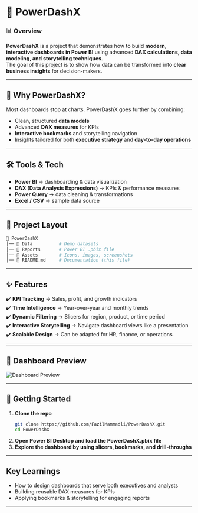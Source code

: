 # 🚀 PowerDashX  

### 📊 Overview  
**PowerDashX** is a  project that demonstrates how to build **modern, interactive dashboards in Power BI** using advanced **DAX calculations, data modeling, and storytelling techniques**.  
The goal of this project is to show how data can be transformed into **clear business insights** for decision-makers.  

---

## 🎯 Why PowerDashX?  
Most dashboards stop at charts. PowerDashX goes further by combining:  
- Clean, structured **data models**  
- Advanced **DAX measures** for KPIs  
- **Interactive bookmarks** and storytelling navigation  
- Insights tailored for both **executive strategy** and **day-to-day operations**  

---

## 🛠️ Tools & Tech  
- **Power BI** → dashboarding & data visualization  
- **DAX (Data Analysis Expressions)** → KPIs & performance measures  
- **Power Query** → data cleaning & transformations  
- **Excel / CSV** → sample data source  

---

## 📂 Project Layout  
```bash
📁 PowerDashX
│── 📂 Data          # Demo datasets  
│── 📂 Reports       # Power BI .pbix file  
│── 📂 Assets        # Icons, images, screenshots  
│── 📜 README.md     # Documentation (this file)
```

---

## ✨ Features  
✔️ **KPI Tracking** → Sales, profit, and growth indicators  
✔️ **Time Intelligence** → Year-over-year and monthly trends  
✔️ **Dynamic Filtering** → Slicers for region, product, or time period  
✔️ **Interactive Storytelling** → Navigate dashboard views like a presentation  
✔️ **Scalable Design** → Can be adapted for HR, finance, or operations  

---

## 📸 Dashboard Preview  


![Dashboard Preview](https://github.com/FazilMammadli/PowerDashX/blob/main/Dashboard.gif)

---

## 🚀 Getting Started  
1. **Clone the repo**  
   ```bash
   git clone https://github.com/FazilMammadli/PowerDashX.git
   cd PowerDashX
   ```
2. **Open Power BI Desktop and load the PowerDashX.pbix file**
3. **Explore the dashboard by using slicers, bookmarks, and drill-throughs**

---


## Key Learnings

- How to design dashboards that serve both executives and analysts
- Building reusable DAX measures for KPIs
- Applying bookmarks & storytelling for engaging reports

---





